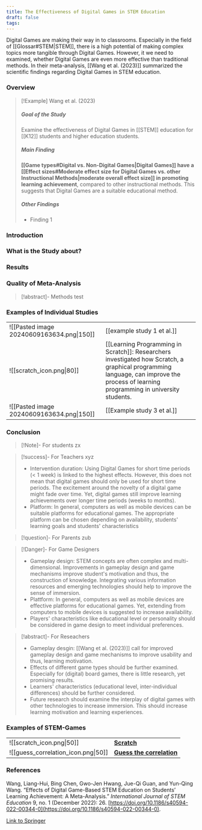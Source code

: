 ```yaml
---
title: The Effectiveness of Digital Games in STEM Education
draft: false
tags:
---
```



 Digital Games are making their way in to classrooms. Especially in the field of [[Glossar#STEM|STEM]], there is a high potential of making complex topics more tangible through Digital Games. However, it we need to examined, whether Digital Games are even more effective than traditional methods. In their meta-analysis, [[Wang et al. (2023)]] summarized the scientific findings regarding Digital Games in STEM education.


### Overview 

>[!Example] Wang et al. (2023)
> ##### Goal of the Study
> Examine the effectiveness of Digital Games in [[STEM]] education for [[K12]] students and higher education students. 
> ##### Main Finding
> **[[Game types#Digital vs. Non-Digital Games|Digital Games]] have a [[Effect sizes#Moderate effect size for Digital Games vs. other Instructional Methods|moderate overall effect size]] in promoting learning achievement**, compared to other instructional methods. This suggests that Digital Games are a suitable educational method.
> ##### Other Findings
> - Finding 1


### Introduction


### What is the Study about?

### Results


### Quality of Meta-Analysis

>[!abstract]- Methods
>test






### Examples of Individual Studies

|                                           |                                                                                                                                                                                               |
| ----------------------------------------- | --------------------------------------------------------------------------------------------------------------------------------------------------------------------------------------------- |
| ![[Pasted image 20240609163634.png\|150]] | [[example study 1 et al.]]                                                                                                                                                                    |
| ![[scratch_icon.png\|80]]                 | [[Learning Programming in Scratch]]: Researchers investigated how Scratch, a graphical programming language, can improve the process of learning programming in university students. |
| ![[Pasted image 20240609163634.png\|150]] | [[Example study 3 et al.]]                                                                                                                                                                    |


### Conclusion

> [!Note]- For students
> zx

> [!success]- For Teachers
> xyz
> - Intervention duration: Using Digital Games for short time periods (< 1 week) is linked to the highest effects. However, this does not mean that digital games should only be used for short time periods. The excitement around the novelty of a digital game might fade over time. Yet, digital games still improve learning achievements over longer time periods (weeks to months).      
> - Platform: In general, computers as well as mobile devices can be suitable platforms for educational games. The appropriate platform can be chosen depending on availability, students' learning goals and students' characteristics

> [!question]- For Parents
> zub

>[!Danger]- For Game Designers
> - Gameplay design: STEM concepts are often complex and multi-dimensional. Improvements in gameplay design and game mechanisms improve student's motivation and thus, the construction of knowledge. Integrating various information resources and emerging technologies should help to improve the sense of immersion. 
> - Plattform: In general, computers as well as mobile devices are effective platforms for educational games. Yet, extending from computers to mobile devices is suggested to increase availability. 
> - Players' characteristics like educational level or personality should be considered in game design to meet individual preferences.


>[!abstract]- For Reseachers
>- Gameplay desgin: [[Wang et al. (2023)]] call for improved gameplay design and game mechanisms to improve usability and thus, learning motivation.   
>- Effects of different game types should be further examined. Especially for (digital) board games, there is little research, yet promising results.
>- Learners' characteristics (educational level, inter-individual differences) should be further considered. 
>- Future research should examine the interplay of digital games with other technologies to increase immersion. This should increase learning motivation and learning experiences.
>




### Examples of STEM-Games

|                                     |                                                                  |
| ----------------------------------- | ---------------------------------------------------------------- |
|  ![[scratch_icon.png\|50]]          | **[Scratch](https://scratch.mit.edu)**                           |
| ![[guess_correlation_icon.png\|50]] | **[Guess the correlation](https://www.guessthecorrelation.com)** |


### References

Wang, Liang-Hui, Bing Chen, Gwo-Jen Hwang, Jue-Qi Guan, and Yun-Qing Wang. “Effects of Digital Game-Based STEM Education on Students’ Learning Achievement: A Meta-Analysis.” _International Journal of STEM Education_ 9, no. 1 (December 2022): 26. [https://doi.org/10.1186/s40594-022-00344-0](https://doi.org/10.1186/s40594-022-00344-0).

[Link to Springer](https://stemeducationjournal.springeropen.com/articles/10.1186/s40594-022-00344-0)